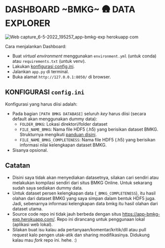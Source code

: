 # DASHBOARD ~BMKG~ 🛖 DATA EXPLORER

![Web capture_6-5-2022_195257_app-bmkg-exp herokuapp com](https://user-images.githubusercontent.com/1007910/167135166-ebb956ef-a80d-4cfe-a840-5d1d4156e7a5.jpeg)

Cara menjalankan Dashboard:

- Buat _virtual environment_ menggunakan `environment.yml` (untuk conda) atau `requirements.txt` (untuk venv).
- Lakukan [konfigurasi config.ini](#konfigurasi-configini).
- Jalankan `app.py` di terminal.
- Buka alamat `http://127.0.0.1:8050/` di browser.

## KONFIGURASI `config.ini`

Konfigurasi yang harus diisi adalah:

- Pada bagian `[PATH BMKG DATABASE]` seluruh _key_ harus diisi (secara default akan menggunakan dummy data):
    - `FOLDER_BMKG`: Lokasi direktori/folder dataset
    - `FILE_NAME_BMKG`: Nama file HDF5 (.h5) yang berisikan dataset BMKG. Strukturnya mengikuti [panduan disini](https://github.com/taruma/dataset/tree/main/bmkg#struktur-file).
    - `FILE_NAME_BMKG_COMPLETENESS`: Nama file HDF5 (.h5) yang berisikan informasi nilai kelengkapan dataset BMKG.
- Sisanya opsional. 

## Catatan

- Disini saya tidak akan menyediakan datasetnya, silakan cari sendiri atau melakukan kompilasi sendiri dari situs BMKG Online. Untuk sekarang sudah saya sediakan dummy data.
- Untuk dataset persen kelengkapan data (`_BMKG_COMPLETENESS`), itu hasil olahan dari dataset BMKG yang saya simpan dalam bentuk HDF5 juga. Jadi, sebenarnya informasi kelengkapan data bmkg itu hasil olahan dari dataset utama.
- Source code repo ini tidak jauh berbeda dengan situs https://app-bmkg-exp.herokuapp.com/. Repo ini dirancang untuk penggunaan lokal (aplikasi web lokal). 
- Silakan buat isu kalau ada pertanyaan/komentar/kritik/dll atau pull request kalo pengen utak-atik dan sharing modifikasinya. Didukung kalau mau _fork_ repo ini. hehe. :)
